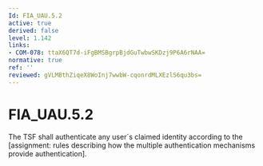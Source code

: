 ```yaml
---
Id: FIA_UAU.5.2
active: true
derived: false
level: 1.142
links:
- COM-078: ttaX6QT7d-iFgBMSBgrpBjdGuTwbwSKDzj9P6A6rNAA=
normative: true
ref: ''
reviewed: gVLMBthZiqeX8WoInj7wwbW-cqonrdMLXEzlS6qu3bs=
---
```


# FIA_UAU.5.2

The TSF shall authenticate any user´s claimed identity according to the [assignment: rules describing how the multiple authentication mechanisms provide authentication].